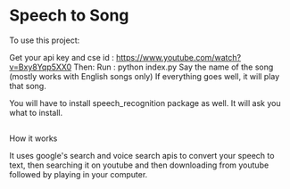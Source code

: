 # Speech to Song
To use this project: 


Get your api key and cse id : https://www.youtube.com/watch?v=Bxy8Yqp5XX0
Then: 
Run : 
python index.py 
Say the name of the song (mostly works with English songs only)
If everything goes well, it will play that song. 

You will have to install speech_recognition package as well. It will ask you what to install.

##

How it works

It uses google's search and voice search apis to convert your speech to text, then searching it on youtube and then downloading from youtube followed by playing in your computer.
